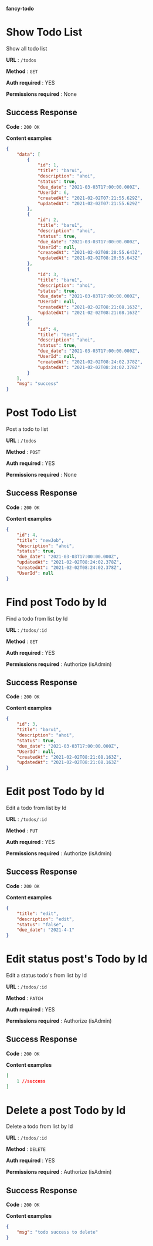 **fancy-todo**

# Show Todo List

Show all todo list

**URL** : `/todos`

**Method** : `GET`

**Auth required** : YES

**Permissions required** : None

## Success Response

**Code** : `200 OK`

**Content examples**

```json
{
    "data": [
        {
            "id": 1,
            "title": "baru1",
            "description": "ahoi",
            "status": true,
            "due_date": "2021-03-03T17:00:00.000Z",
            "UserId": 6,
            "createdAt": "2021-02-02T07:21:55.629Z",
            "updatedAt": "2021-02-02T07:21:55.629Z"
        },
        {
            "id": 2,
            "title": "baru1",
            "description": "ahoi",
            "status": true,
            "due_date": "2021-03-03T17:00:00.000Z",
            "UserId": null,
            "createdAt": "2021-02-02T08:20:55.643Z",
            "updatedAt": "2021-02-02T08:20:55.643Z"
        },
        {
            "id": 3,
            "title": "baru1",
            "description": "ahoi",
            "status": true,
            "due_date": "2021-03-03T17:00:00.000Z",
            "UserId": null,
            "createdAt": "2021-02-02T08:21:08.163Z",
            "updatedAt": "2021-02-02T08:21:08.163Z"
        },
        {
            "id": 4,
            "title": "test",
            "description": "ahoi",
            "status": true,
            "due_date": "2021-03-03T17:00:00.000Z",
            "UserId": null,
            "createdAt": "2021-02-02T08:24:02.378Z",
            "updatedAt": "2021-02-02T08:24:02.378Z"
        }
    ],
    "msg": "success"
}
```

# Post Todo List

Post a todo to list

**URL** : `/todos`

**Method** : `POST`

**Auth required** : YES

**Permissions required** : None

## Success Response

**Code** : `200 OK`

**Content examples**

```json
{
    "id": 4,
    "title": "newJob",
    "description": "ahoi",
    "status": true,
    "due_date": "2021-03-03T17:00:00.000Z",
    "updatedAt": "2021-02-02T08:24:02.378Z",
    "createdAt": "2021-02-02T08:24:02.378Z",
    "UserId": null
}
```

# Find post Todo by Id

Find a todo from list by Id

**URL** : `/todos/:id`

**Method** : `GET`

**Auth required** : YES

**Permissions required** : Authorize (isAdmin)

## Success Response

**Code** : `200 OK`

**Content examples**

```json
{
    "id": 3,
    "title": "baru1",
    "description": "ahoi",
    "status": true,
    "due_date": "2021-03-03T17:00:00.000Z",
    "UserId": null,
    "createdAt": "2021-02-02T08:21:08.163Z",
    "updatedAt": "2021-02-02T08:21:08.163Z"
}
```

# Edit post Todo by Id

Edit a todo from list by Id

**URL** : `/todos/:id`

**Method** : `PUT`

**Auth required** : YES

**Permissions required** : Authorize (isAdmin)

## Success Response

**Code** : `200 OK`

**Content examples**

```json
{
    "title": "edit",
    "description": "edit",
    "status": "false",
    "due_date": "2021-4-1"
}
```

# Edit status post's Todo by Id

Edit a status todo's from list by Id

**URL** : `/todos/:id`

**Method** : `PATCH`

**Auth required** : YES

**Permissions required** : Authorize (isAdmin)

## Success Response

**Code** : `200 OK`

**Content examples**

```json
[
    1 //success
]
```

# Delete a post Todo by Id

Delete a todo from list by Id

**URL** : `/todos/:id`

**Method** : `DELETE`

**Auth required** : YES

**Permissions required** : Authorize (isAdmin)

## Success Response

**Code** : `200 OK`

**Content examples**

```json
{
    "msg": "todo success to delete"
}
```
